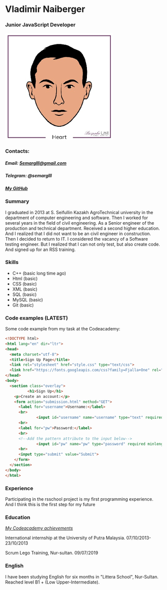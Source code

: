# Vladimir Naiberger
### Junior JavaScript Developer 

![The face](./Face.jpg)

### **Contacts:**
##### Email: Semarglll@gmail.com
##### Telegram: @semarglll
##### [*My GitHub*](https://github.com/Semarglll)

### Summary
I graduated in 2013 at S. Seifullin Kazakh AgroTechnical university in the department of computer engineering and software. Then I worked for several years in the field of civil engineering. As a Senior engineer of the production and technical department. Received a second higher education. And I realized that I did not want to be an civil engineer in construction. Then I decided to return to IT. I considered the vacancy of a Software testing engineer. But I realized that I can not only test, but also create code. And signed up for an RSS training.

### Skills
  
* C++ (basic long time ago)
* Html (basic)
* CSS (basic)
* XML (basic)
* SQL (basic)
* MySQL (basic)
* Git (basic)

### Code examples (LATEST)
  Some code example from my task at the Codeacademy:
  ```Html
  <!DOCTYPE html>
<html lang="en" dir="ltr">
  <head>
    <meta charset="utf-8">
    <title>Sign Up Page</title>
    <link rel="stylesheet" href="style.css" type="text/css">
    <link href="https://fonts.googleapis.com/css?family=Fjalla+One" rel="stylesheet">
  </head>
  <body>
    <section class="overlay">
			<h1>Sign Up</h1>
      <p>Create an account:</p>
      <form action="submission.html" method="GET">
        <label for="username">Username:</label>
        <br>
				<input id="username" name="username" type="text" required minlength="3" maxlength="15">
        <br>
        <label for="pw">Password:</label>
        <br>
        <!--Add the pattern attribute to the input below-->
				<input id="pw" name="pw" type="password" required minlength="8" maxlength="15">
        <br>
        <input type="submit" value="Submit">
      </form>
    </section>
  </body>
</html>

  ```

### Experience 
  
Participating in the rsschool project is my first programming experience. And I think this is the first step for my future

### Education
  
[*My Codeacademy achievements*](https://www.codecademy.com/users/Semarglll/achievements)
  
International internship at the University of Putra Malaysia. 07/10/2013-23/10/2013
  
Scrum Lego Training, Nur-sultan. 09/07/2019

### English
  
I have been studying English for six months in "Littera School", Nur-Sultan. Reached level B1 + (Low Upper-Intermediate). 